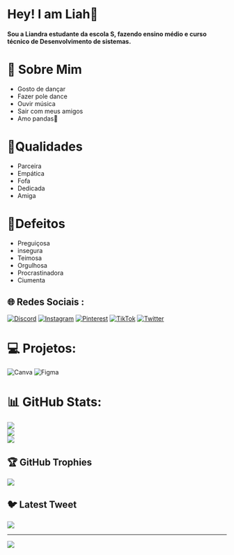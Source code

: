 # Hey! I am Liah🐼 
#### Sou a Liandra estudante da escola S, fazendo ensino médio e curso técnico de Desenvolvimento de sistemas.

# 💫 Sobre Mim
- Gosto de dançar<br>
- Fazer pole dance<br>
- Ouvir música<br>
- Sair com meus amigos <br> 
- Amo pandas🐼<br>

# 💫Qualidades
- Parceira
- Empática
- Fofa
- Dedicada
- Amiga

# 💫Defeitos
- Preguiçosa
- insegura
- Teimosa
- Orgulhosa
- Procrastinadora
- Ciumenta  


## 🌐 Redes Sociais :
[![Discord](https://img.shields.io/badge/Discord-%237289DA.svg?logo=discord&logoColor=white)](https://discord.gg/#0592) [![Instagram](https://img.shields.io/badge/Instagram-%23E4405F.svg?logo=Instagram&logoColor=white)](https://instagram.com/@liandra893) [![Pinterest](https://img.shields.io/badge/Pinterest-%23E60023.svg?logo=Pinterest&logoColor=white)](https://pinterest.com/liandra070307) [![TikTok](https://img.shields.io/badge/TikTok-%23000000.svg?logo=TikTok&logoColor=white)](https://tiktok.com/@liandra893) [![Twitter](https://img.shields.io/badge/Twitter-%231DA1F2.svg?logo=Twitter&logoColor=white)](https://twitter.com/@Lih070307) 

# 💻 Projetos:
![Canva](https://img.shields.io/badge/Canva-%2300C4CC.svg?style=for-the-badge&logo=Canva&logoColor=white) 	![Figma](https://img.shields.io/badge/figma-%23F24E1E.svg?style=for-the-badge&logo=figma&logoColor=white)
# 📊 GitHub Stats:
![](https://github-readme-stats.vercel.app/api?username=Liah07&theme=dark&hide_border=false&include_all_commits=false&count_private=false)<br/>
![](https://github-readme-streak-stats.herokuapp.com/?user=Liah07&theme=dark&hide_border=false)<br/>
![](https://github-readme-stats.vercel.app/api/top-langs/?username=Liah07&theme=dark&hide_border=false&include_all_commits=false&count_private=false&layout=compact)

## 🏆 GitHub Trophies
![](https://github-profile-trophy.vercel.app/?username=Liah07&theme=monokai&no-frame=false&no-bg=true&margin-w=4)

## 🐦 Latest Tweet
[![](https://gtce.itsvg.in/api?username=@Lih070307)](https://github.com/VishwaGauravIn/github-twitter-card-embed)

---
[![](https://visitcount.itsvg.in/api?id=Liah07&icon=2&color=8)](https://visitcount.itsvg.in)

